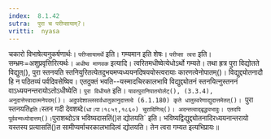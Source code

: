 ```yaml
---
index:  8.1.42
sutra:  पुरा च परीप्सायाम्?।
vritti:  nyasa
---
```


चकारो विभाषेत्यनुकर्षणार्थः। `परीप्सायामर्थे` इति। गम्यमान इति शेषः। `परीप्सा त्वरा` इति। सम्भ्रमः=अशुप्रवृत्तिरित्यर्थः। `अधीष्व माणवक` इत्यादि। त्वरितमधीष्वेत्येधोऽर्थो गम्यते। तथा ह्रत्र पुरा विद्योतते विद्युत्(), पुरा स्तनयति स्तनियुरितत्येतदुभयमप्यध्ययनदिषययोस्त्वरायाः कारणत्वेनोपातम्()। विद्युद्द्योतनादौ हि न पठितव्यं पर्वदिवसेष्विव। एतदुक्तं भवति--यस्मादचिरकालभावि विद्युद्द्योतनं स्तनयित्नुस्तननं वाऽध्ययनन्तरायोऽतोऽधीष्येति। `पुरा विधीयते` इति। `यावत्पुरानिपातयोर्लट्(), (3.3.4), अनुदात्तेत्त्वादात्मनेपदम्()। अदुपदेशाल्लसार्वधातुकानुदात्तत्वे (6.1.180) कृते धातुस्वरेणाद्युदात्तमेतत्()। `पुरा स्तनयति` इति। `स्तन गदी देवशब्दे` (धा।पा।१८५९,१८६०) चुरादिणिच्()। अदन्तत्वाद्बृद्ध्यभावुः। एतदपि पूर्ववन्मध्योदात्तम्()। `पुराशब्दोऽत्र भविष्यदासतिं()त द्योतयति` इति। भविष्यद्विद्युद्द्योतनादिरध्ययनान्तरायो यस्तस्य प्रत्यासतिं()त सामीप्यर्माचरकालभादित्वं द्योतयति। तेन त्वरा गम्यत इत्यभिप्रायः॥
